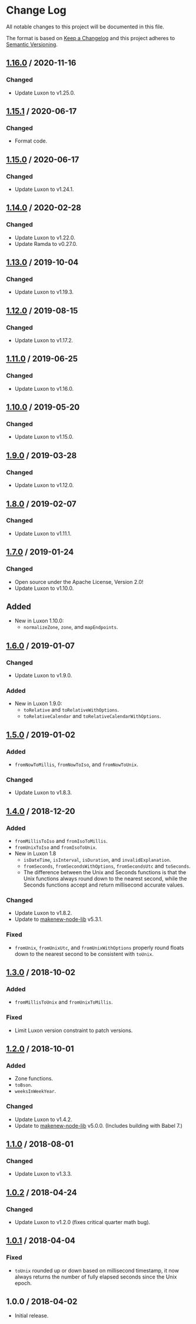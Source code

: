 # Change Log

All notable changes to this project will be documented in this file.

The format is based on [Keep a Changelog](https://keepachangelog.com/)
and this project adheres to [Semantic Versioning](https://semver.org/).

## [1.16.0] / 2020-11-16

### Changed

- Update Luxon to v1.25.0.

## [1.15.1] / 2020-06-17

### Changed

- Format code.

## [1.15.0] / 2020-06-17

### Changed

- Update Luxon to v1.24.1.

## [1.14.0] / 2020-02-28

### Changed

- Update Luxon to v1.22.0.
- Update Ramda to v0.27.0.

## [1.13.0] / 2019-10-04

### Changed

- Update Luxon to v1.19.3.

## [1.12.0] / 2019-08-15

### Changed

- Update Luxon to v1.17.2.

## [1.11.0] / 2019-06-25

### Changed

- Update Luxon to v1.16.0.

## [1.10.0] / 2019-05-20

### Changed

- Update Luxon to v1.15.0.

## [1.9.0] / 2019-03-28

### Changed

- Update Luxon to v1.12.0.

## [1.8.0] / 2019-02-07

### Changed

- Update Luxon to v1.11.1.

## [1.7.0] / 2019-01-24

### Changed

- Open source under the Apache License, Version 2.0!
- Update Luxon to v1.10.0.

## Added

- New in Luxon 1.10.0:
  - `normalizeZone`, `zone`, and `mapEndpoints`.

## [1.6.0] / 2019-01-07

### Changed

- Update Luxon to v1.9.0.

### Added

- New in Luxon 1.9.0:
  - `toRelative` and `toRelativeWithOptions`.
  - `toRelativeCalendar` and `toRelativeCalendarWithOptions`.

## [1.5.0] / 2019-01-02

### Added

- `fromNowToMillis`, `fromNowToIso`, and `fromNowToUnix`.

### Changed

- Update Luxon to v1.8.3.

## [1.4.0] / 2018-12-20

### Added

- `fromMillisToIso` and `fromIsoToMillis`.
- `fromUnixToIso` and `fromIsoToUnix`.
- New in Luxon 1.8
  - `isDateTime`, `isInterval`, `isDuration`, and `invalidExplanation`.
  - `fromSeconds`, `fromSecondsWithOptions`, `fromSecondsUtc` and `toSeconds`.
  - The difference between the Unix and Seconds functions is that
    the Unix functions always round down to the nearest second,
    while the Seconds functions accept and return millisecond accurate values.

### Changed

- Update Luxon to v1.8.2.
- Update to [makenew-node-lib] v5.3.1.

### Fixed

- `fromUnix`, `fromUnixUtc`, and `fromUnixWithOptions`
  properly round floats down to the nearest second
  to be consistent with `toUnix`.

## [1.3.0] / 2018-10-02

### Added

- `fromMillisToUnix` and `fromUnixToMillis`.

### Fixed

- Limit Luxon version constraint to patch versions.

## [1.2.0] / 2018-10-01

### Added

- Zone functions.
- `toBson`.
- `weeksInWeekYear`.

### Changed

- Update Luxon to v1.4.2.
- Update to [makenew-node-lib] v5.0.0.
  (Includes building with Babel 7.)

## [1.1.0] / 2018-08-01

### Changed

- Update Luxon to v1.3.3.

## [1.0.2] / 2018-04-24

### Changed

- Update Luxon to v1.2.0 (fixes critical quarter math bug).

## [1.0.1] / 2018-04-04

### Fixed

- `toUnix` rounded up or down based on millisecond timestamp,
  it now always returns the number of fully elapsed seconds since the Unix epoch.

## 1.0.0 / 2018-04-02

- Initial release.

[makenew-node-lib]: https://github.com/meltwater/makenew-node-lib

[Unreleased]: https://github.com/meltwater/tau/compare/v1.16.0...HEAD
[1.16.0]: https://github.com/meltwater/tau/compare/v1.15.1...v1.16.0
[1.15.1]: https://github.com/meltwater/tau/compare/v1.15.0...v1.15.1
[1.15.0]: https://github.com/meltwater/tau/compare/v1.14.0...v1.15.0
[1.14.0]: https://github.com/meltwater/tau/compare/v1.13.0...v1.14.0
[1.13.0]: https://github.com/meltwater/tau/compare/v1.12.0...v1.13.0
[1.12.0]: https://github.com/meltwater/tau/compare/v1.11.0...v1.12.0
[1.11.0]: https://github.com/meltwater/tau/compare/v1.10.0...v1.11.0
[1.10.0]: https://github.com/meltwater/tau/compare/v1.9.0...v1.10.0
[1.9.0]: https://github.com/meltwater/tau/compare/v1.8.0...v1.9.0
[1.8.0]: https://github.com/meltwater/tau/compare/v1.7.0...v1.8.0
[1.7.0]: https://github.com/meltwater/tau/compare/v1.6.1...v1.7.0
[1.6.1]: https://github.com/meltwater/tau/compare/v1.6.0...v1.6.1
[1.6.0]: https://github.com/meltwater/tau/compare/v1.5.0...v1.6.0
[1.5.0]: https://github.com/meltwater/tau/compare/v1.4.0...v1.5.0
[1.4.0]: https://github.com/meltwater/tau/compare/v1.3.0...v1.4.0
[1.3.0]: https://github.com/meltwater/tau/compare/v1.2.0...v1.3.0
[1.2.0]: https://github.com/meltwater/tau/compare/v1.1.0...v1.2.0
[1.1.0]: https://github.com/meltwater/tau/compare/v1.0.2...v1.1.0
[1.0.2]: https://github.com/meltwater/tau/compare/v1.0.1...v1.0.2
[1.0.1]: https://github.com/meltwater/tau/compare/v1.0.0...v1.0.1
